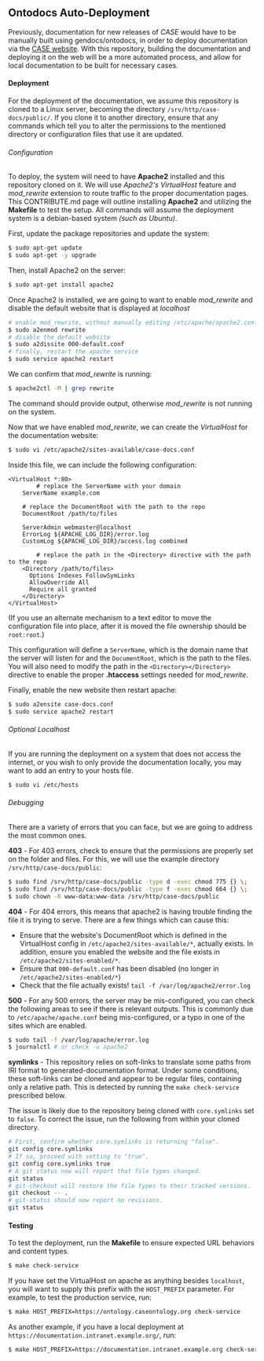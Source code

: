 ## Ontodocs Auto-Deployment

Previously, documentation for new releases of *CASE* would have to be manually built using gendocs/ontodocs, in order to deploy documentation via the [CASE website](https://caseontology.org/). With this repository, building the documentation and deploying it on the web will be a more automated process, and allow for local documentation to be built for necessary cases.



#### Deployment
For the deployment of the documentation, we assume this repository is cloned to a Linux server, becoming the directory `/srv/http/case-docs/public/`.  If you clone it to another directory, ensure that any commands which tell you to alter the permissions to the mentioned directory or configuration files that use it are updated.


###### Configuration
To deploy, the system will need to have **Apache2** installed and this repository cloned on it. We will use  *Apache2's VirtualHost* feature and *mod_rewrite* extension to route traffic to the proper documentation pages. This CONTRIBUTE.md page will outline installing **Apache2** and utilizing the **Makefile** to test the setup. All commands will assume the deployment system is a debian-based system *(such as Ubuntu)*.



First, update the package repositories and update the system:

```bash
$ sudo apt-get update
$ sudo apt-get -y upgrade
```

Then, install Apache2 on the server:

```bash
$ sudo apt-get install apache2
```



Once Apache2 is installed, we are going to want to enable *mod_rewrite* and disable the default website that is displayed at *localhost*

```bash
# enable mod_rewrite, without manually editing /etc/apache/apache2.conf
$ sudo a2enmod rewrite
# disable the default website
$ sudo a2dissite 000-default.conf
# finally, restart the apache service
$ sudo service apache2 restart
```



We can confirm that *mod_rewrite* is running:

```bash
$ apache2ctl -M | grep rewrite
```
The command should provide output, otherwise *mod_rewrite* is not running on the system.



Now that we have enabled *mod_rewrite*, we can create the *VirtualHost* for the documentation website:

```bash
$ sudo vi /etc/apache2/sites-available/case-docs.conf
```

Inside this file, we can include the following configuration:

```shell
<VirtualHost *:80>
		# replace the ServerName with your domain
    ServerName example.com
    
    # replace the DocumentRoot with the path to the repo
    DocumentRoot /path/to/files
    
    ServerAdmin webmaster@localhost
    ErrorLog ${APACHE_LOG_DIR}/error.log
    CustomLog ${APACHE_LOG_DIR}/access.log combined

		# replace the path in the <Directory> directive with the path to the repo
    <Directory /path/to/files>
      Options Indexes FollowSymLinks
      AllowOverride All
      Require all granted
    </Directory>
</VirtualHost>
```

(If you use an alternate mechanism to a text editor to move the configuration file into place, after it is moved the file ownership should be `root:root`.)

This configuration will define a `ServerName`, which is the domain name that the server will listen for and the `DocumentRoot`, which is the path to the files. You will also need to modify the path in the `<Directory></Directory>` directive to enable the proper **.htaccess** settings needed for *mod_rewrite*.



Finally, enable the new website then restart apache:

```bash
$ sudo a2ensite case-docs.conf
$ sudo service apache2 restart
```



###### Optional Localhost

If you are running the deployment on a system that does not access the internet, or you wish to only provide the documentation locally, you may want to add an entry to your hosts file.

```bash
$ sudo vi /etc/hosts
```



###### Debugging

There are a variety of errors that you can face, but we are going to address the most common ones. 

**403** - For 403 errors, check to ensure that the permissions are properly set on the folder and files. For this, we will use the example directory `/srv/http/case-docs/public`:

```bash
$ sudo find /srv/http/case-docs/public -type d -exec chmod 775 {} \;
$ sudo find /srv/http/case-docs/public -type f -exec chmod 664 {} \;
$ sudo chown -R www-data:www-data /srv/http/case-docs/public
```

**404** - For 404 errors, this means that apache2 is having trouble finding the file it is trying to serve. There are a few things which can cause this:
- Ensure that the website's DocumentRoot which is defined in the VirtualHost config in `/etc/apache2/sites-available/*`, actually exists. In addition, ensure you enabled the website and the file exists in `/etc/apache2/sites-enabled/*`.
- Ensure that `000-default.conf` has been disabled (no longer in `/etc/apache2/sites-enabled/*`)
- Check that the file actually exists! `tail -f /var/log/apache2/error.log`

**500** - For any 500 errors, the server may be mis-configured, you can check the following areas to see if there is relevant outputs. This is commonly due to `/etc/apache/apache.conf` being mis-configured, or a typo in one of the sites which are enabled.

```bash
$ sudo tail -f /var/log/apache/error.log
$ journalctl # or check -u apache2
```

**symlinks** - This repository relies on soft-links to translate some paths from IRI format to generated-documentation format.  Under some conditions, these soft-links can be cloned and appear to be regular files, containing only a relative path.  This is detected by running the `make check-service` prescribed below.

The issue is likely due to the repository being cloned with `core.symlinks` set to `false`.  To correct the issue, run the following from within your cloned directory.

```bash
# First, confirm whether core.symlinks is returning "false".
git config core.symlinks
# If so, proceed with setting to "true".
git config core.symlinks true
# A git status now will report that file types changed.
git status
# git-checkout will restore the file types to their tracked versions.
git checkout -- .
# git-status should now report no revisions.
git status
```


#### Testing

To test the deployment, run the **Makefile** to ensure expected URL behaviors and content types.

```bash
$ make check-service
```

If you have set the VirtualHost on apache as anything besides `localhost`, you will want to supply this prefix with the `HOST_PREFIX` parameter.  For example, to test the production service, run:

```bash
$ make HOST_PREFIX=https://ontology.caseontology.org check-service
```

As another example, if you have a local deployment at `https://documentation.intranet.example.org/`, run:

```bash
$ make HOST_PREFIX=https://documentation.intranet.example.org check-service
```
